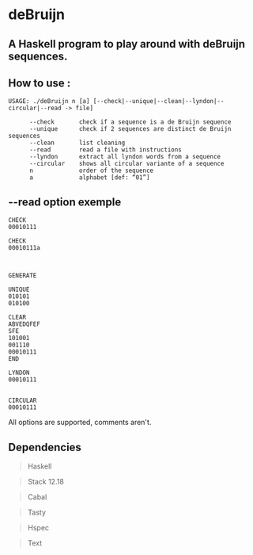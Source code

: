 # deBruijn
## A Haskell program to play around with deBruijn sequences.

## How to use :
```
USAGE: ./deBruijn n [a] [--check|--unique|--clean|--lyndon|--circular|--read -> file]

      --check       check if a sequence is a de Bruijn sequence
      --unique      check if 2 sequences are distinct de Bruijn sequences
      --clean       list cleaning
      --read        read a file with instructions
      --lyndon      extract all lyndon words from a sequence
      --circular    shows all circular variante of a sequence
      n             order of the sequence
      a             alphabet [def: “01”]
```

## --read option exemple

```
CHECK
00010111

CHECK
00010111a



GENERATE

UNIQUE
010101
010100

CLEAR
ABVEDQFEF
SFE
101001
001110
00010111
END

LYNDON
00010111


CIRCULAR
00010111
```

All options are supported, comments aren't.

## Dependencies

> Haskell

> Stack 12.18

> Cabal

> Tasty

> Hspec

> Text
